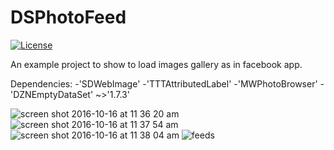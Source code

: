 # DSPhotoFeed
[![License](http://img.shields.io/badge/license-MIT-blue.svg)](http://opensource.org/licenses/MIT)

An example project to show to load images gallery as in facebook app.

Dependencies:
-'SDWebImage'
-'TTTAttributedLabel'
-'MWPhotoBrowser'
-'DZNEmptyDataSet' ~>'1.7.3'

![screen shot 2016-10-16 at 11 36 20 am](https://cloud.githubusercontent.com/assets/13360039/19466880/9c0a149c-952b-11e6-8e6d-3f386f9cb05b.png)
![screen shot 2016-10-16 at 11 37 54 am](https://cloud.githubusercontent.com/assets/13360039/19466881/9c0f1af0-952b-11e6-8141-64cea8141475.png)
![screen shot 2016-10-16 at 11 38 04 am](https://cloud.githubusercontent.com/assets/13360039/19466882/9c0f97e6-952b-11e6-9658-4a119368c26b.png)
![feeds](https://cloud.githubusercontent.com/assets/13360039/19466830/56006d98-952b-11e6-89ca-7f811f6f5468.gif)
